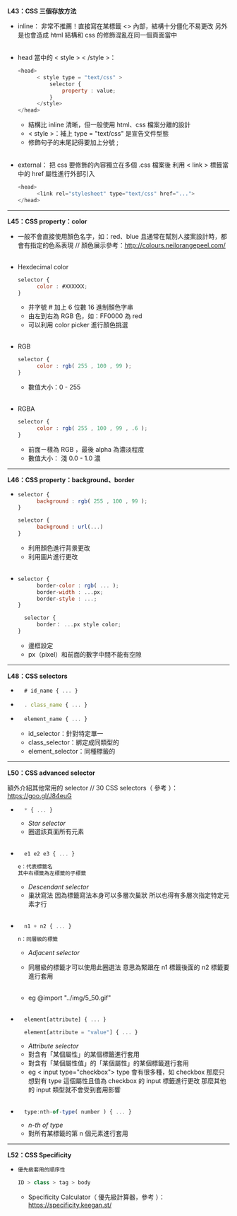 **L43：CSS 三個存放方法**

* inline：
  非常不推薦！直接寫在某標籤 <> 內部，結構十分僵化不易更改
  另外是也會造成 html 結構和 css 的修飾混亂在同一個頁面當中<br/><br/>

* head 當中的 < style >  < /style >：
  ```js
  <head>
        < style type = "text/css" >
            selector {
                property : value;
            }
        </style>
  </head>
  ```

  + 結構比 inline 清晰，但一般使用 html、css 檔案分離的設計
  + < style >：補上 type = "text/css" 是宣告文件型態
  + 修飾句子的末尾記得要加上分號 ; <br/><br/>

* external： 
  把 css 要修飾的內容獨立在多個 .css 檔案後
  利用 < link > 標籤當中的 href 屬性進行外部引入
  ```js
  <head>
        <link rel="stylesheet" type="text/css" href="...">
  </head>
  ```

---

**L45：CSS property：color**

* 一般不會直接使用顏色名字，如：red、blue
  且通常在幫別人接案設計時，都會有指定的色系表現
  // 顏色展示參考：http://colours.neilorangepeel.com/<br/><br/>

* Hexdecimal color
  ```js
  selector {
        color : #XXXXXX;
  }
  ```
  + 井字號 # 加上 6 位數 16 進制顏色字串
  + 由左到右為 RGB 色，如：FF0000 為 red
  + 可以利用 color picker 進行顏色挑選<br/><br/>

* RGB
  ```js
  selector {
        color : rgb( 255 , 100 , 99 );
  }
  ```
  + 數值大小：0 - 255<br/><br/>

* RGBA
  ```js
  selector {
        color : rgb( 255 , 100 , 99 , .6 );
  }
  ```
  + 前面ㄧ樣為 RGB ，最後 alpha 為濃淡程度
  + 數值大小： 淺 0.0 - 1.0 濃

---

**L46：CSS property：background、border**

* 
  ```js
  selector {
        background : rgb( 255 , 100 , 99 );
  }
  ```
  ```js
  selector {
        background : url(...)
  }
  ```
  + 利用顏色進行背景更改
  + 利用圖片進行更改<br/><br/>

* ```js
  selector {
        border-color : rgb( ... );
        border-width : ...px;
        border-style : ...;
  }
  ```
  ```js
    selector {
        border： ...px style color;
  }
  ```
  + 邊框設定
  + px（pixel）和前面的數字中間不能有空隙

---

**L48：CSS selectors**

* ```js
    # id_name { ... }
  ```

* ```js
    . class_name { ... }
  ```

* ```js
    element_name { ... }
  ```
  + id_selector：針對特定單一
  + class_selector：綁定成同類型的
  + element_selector：同種標籤的

---

**L50：CSS advanced selector**

額外介紹其他常用的 selector 
// 30 CSS selectors（ 參考 ）：https://goo.gl/J84euG

* ```js
    * { ... }
  ```
  + *Star selector*
  + 圈選該頁面所有元素<br/><br/>

* ```js
    e1 e2 e3 { ... }

  e：代表標籤名
  其中右標籤為左標籤的子標籤
  ```
  + *Descendant selector*
  + 巢狀寫法
    因為標籤寫法本身可以多層次巢狀
    所以也得有多層次指定特定元素才行 <br/><br/>

* ```js
    n1 + n2 { ... }

  n：同層級的標籤
  ```
  + *Adjacent selector*
  + 同層級的標籤才可以使用此圈選法
    意思為緊跟在 n1 標籤後面的 n2 標籤要進行套用 <br/><br/>

  + eg
    @import "../img/5_50.gif"
    <br/><br/>

* ```js
    element[attribute] { ... }
  ```

  ```js
    element[attribute = "value"] { ... }
  ```
  + *Attribute selector*
  + 對含有「某個屬性」的某個標籤進行套用
  + 對含有「某個屬性值」的「某個屬性」的某個標籤進行套用
  + eg
    < input type="checkbox"> 
    type 會有很多種，如 checkbox
    那麼只想對有 type 這個屬性且值為 checkbox 的 input 標籤進行更改
    那麼其他的 input 類型就不會受到套用影響<br/><br/>

* ```js
    type:nth-of-type( number ) { ... }
  ```
  + *n-th of type*
  + 對所有某標籤的第 n 個元素進行套用


---

**L52：CSS Specificity**
* ```js
  優先級套用的順序性

  ID > class > tag > body
  ```
  + Specificity Calculator（ 優先級計算器，參考 ）：https://specificity.keegan.st/